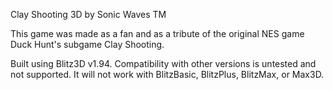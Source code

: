 Clay Shooting 3D by Sonic Waves TM

This game was made as a fan and as a tribute of the original NES game Duck Hunt's subgame Clay Shooting.

Built using Blitz3D v1.94. Compatibility with other versions is untested and not supported. It will not work with BlitzBasic, BlitzPlus, BlitzMax, or Max3D.
